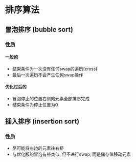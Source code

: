 # 排序算法

## 冒泡排序 (bubble sort)
### 性质
#### 一般的
* 结束条件为一次没有任何swap的遍历(cross)
* 最后一次遍历不会产生任何swap操作
#### 优化过后的
* 冒泡停止的位置右侧的元素全部排序完成
* 结束条件为停止位置为0

## 插入排序 (insertion sort)
### 性质
* 尽可能将左边的元素往右挤
* 与优化版的冒泡有些类似, 但不进行swap, 而是储存值移动元素